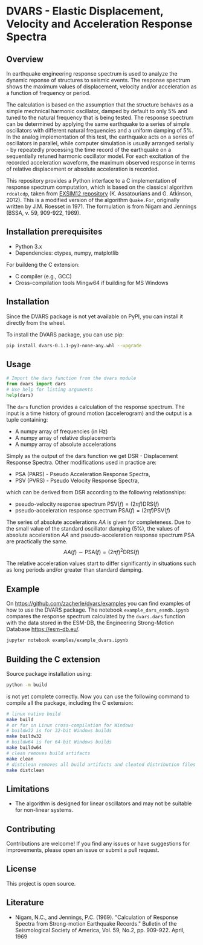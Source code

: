 
# DVARS - Elastic Displacement, Velocity and Acceleration Response Spectra


## Overview
In earthquake engineering response spectrum is used to analyze the dynamic reponse of structures to seismic events.
The response spectrum shows the maximum values of displacement, velocity and/or acceleration
as a function of frequency or period.

The calculation is based on the assumption that the structure behaves as a simple mechnical harmonic oscillator,
damped by default to only 5% and tuned to the natural frequency that is being tested.
The response spectrum can be determined by applying the same earthquake to a series
of simple oscillators with different natural frequencies and a uniform damping of 5%.
In the analog implementation of this test, the earthquake acts on a series of oscillators in parallel, 
while computer simulation is usually arranged serially - by repeatedly processing
the time record of the earthquake on a sequentially retuned harmonic oscillator model.
For each excitation of the recorded acceleration waveform, the maximum observed response
in terms of relative displacement or absolute acceleration is recorded.

This repository provides a Python interface to a C implementation of response spectrum computation,
which is based on the classical algorithm ``rdcalcdp``,
taken from [EXSIM12 repository](https://github.com/GFZ-Centre-for-Early-Warning/exsim)
(K. Assatourians and G. Atkinson, 2012).
This is a modified version of the algorithm ``Quake.For``, originally written by J.M. Roesset in 1971.
The formulation is from Nigam and Jennings (BSSA, v. 59, 909-922, 1969).

## Installation prerequisites
- Python 3.x
- Dependencies: ctypes, numpy, matplotlib

For buildeng the C extension:
- C compiler (e.g., GCC)
- Cross-compilation tools Mingw64 if building for MS Windows

## Installation
Since the DVARS package is not yet available on PyPI, you can install it directly from the wheel.

To install the DVARS package, you can use pip:
```bash
pip install dvars-0.1.1-py3-none-any.whl --upgrade
```
## Usage
```python
# Import the dars function from the dvars module
from dvars import dars
# Use help for listing arguments
help(dars)
```
The ``dars`` function provides a calculation of the response spectrum.
The input is a time history of ground motion (accelerogram)
and the output is a tuple containing:
- A numpy array of frequencies (in Hz)
- A numpy array of relative displacements
- A numpy array of absolute accelerations

Simply as the output of the dars function we get DSR - Displacement Response Spectra.
Other modifications used in practice are:
- PSA (PARS) - Pseudo Acceleration Response Spectra,
- PSV (PVRS) - Pseudo Velocity Response Spectra,

which can be derived from DSR according to the following relationships:
- pseudo-velocity response spectrum $\mathsf{PSV}(f) = (2 \pi f) \mathsf{DRS}(f)$
- pseudo-acceleration response spectrum $\mathsf{PSA}(f) = (2 \pi f) \mathsf{PSV}(f)$

The series of absolute accelerations $AA$ is given for completeness.
Due to the small value of the standard oscillator damping (5%), the values
of absolute acceleration $AA$ and pseudo-acceleration response spectrum $\mathsf{PSA}$ are practically the same.\
$$ AA(f) \sim \mathsf{PSA}(f) = (2 \pi f)^2 \mathsf{DRS}(f) $$

The relative acceleration values start to differ significantly in situations such as long periods and/or greater than standard damping.

## Example
On https://github.com/zacherle/dvars/examples you can find examples of how to use the DVARS package.
The notebook ``example_dars_esmdb.ipynb`` compares the response spectrum calculated by the `dvars.dars` function
with the data stored in the ESM-DB, the Engineering Strong-Motion Database https://esm-db.eu/.
```bash
jupyter notebook examples/example_dvars.ipynb
```

## Building the C extension
Source package installation using:
```bash
python -m build
```
is not yet complete correctly.
Now you can use the following command to compile all the package, including the C extension:
```bash
# linux native build
make build
# or for on Linux cross-compilation for Windows
# buildw32 is for 32-bit Windows builds
make buildw32
# buildw64 is for 64-bit Windows builds
make buildw64
# clean removes build artifacts
make clean
# distclean removes all build artifacts and cleated distribution files
make distclean
```

## Limitations
- The algorithm is designed for linear oscillators and may not be suitable for non-linear systems.

## Contributing
Contributions are welcome! If you find any issues or have suggestions for improvements, please open an issue or submit a pull request.

## License
This project is open source.

## Literature
- Nigam, N.C., and Jennings, P.C. (1969). "Calculation of Response Spectra from Strong-motion Earthquake Records." Bulletin of the Seismological Society of America, Vol. 59, No.2, pp. 909-922. April, 1969

